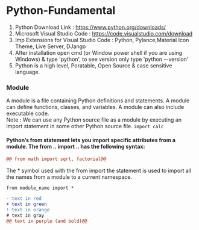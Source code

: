 # Python-Fundamental


1. Python Download Link : https://www.python.org/downloads/
2. Microsoft Visual Studio Code : https://code.visualstudio.com/download
3. Imp Extensions for Visual Studio Code : Python, Pylance,Material Icon Theme, Live Server, DJango
4. After installation open cmd (or Window power shell if you are using Windows) & type 'python', to see version only type 'python --version'
5. Python is a high level, Poratable, Open Source & case sensitive language.

### Module
A module is a file containing Python definitions and statements. A module can define functions, classes, and variables. A module can also include executable code.  
Note : We can use any Python source file as a module by executing an import statement in some other Python source file. ```import calc```
#### Python’s from statement lets you import specific attributes from a module. The from .. import .. has the following syntax:
```diff
@@ from math import sqrt, factorial@@
```
The * symbol used with the from import the statement is used to import all the names from a module to a current namespace.
```
from module_name import *
```

```diff
- text in red
+ text in green
! text in orange
# text in gray
@@ text in purple (and bold)@@
```

